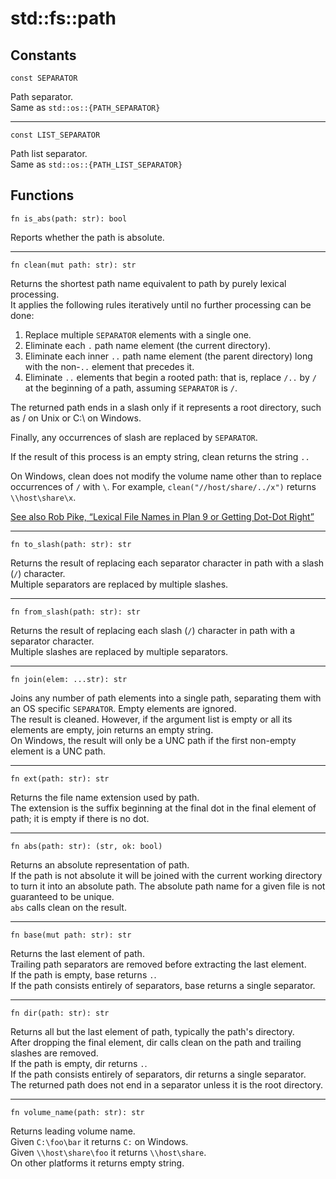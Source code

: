 # std::fs::path

## Constants
```
const SEPARATOR
```
Path separator.\
Same as `std::os::{PATH_SEPARATOR}`

---

```
const LIST_SEPARATOR
```
Path list separator.\
Same as `std::os::{PATH_LIST_SEPARATOR}`

## Functions
```
fn is_abs(path: str): bool
```
Reports whether the path is absolute.

---

```
fn clean(mut path: str): str
```
Returns the shortest path name equivalent to path by purely lexical processing.\
It applies the following rules iteratively until no further processing can be done:

1. Replace multiple `SEPARATOR` elements with a single one.
2. Eliminate each `.` path name element (the current directory).
3. Eliminate each inner `..` path name element (the parent directory) long with the non-`..` element that precedes it.
4. Eliminate `..` elements that begin a rooted path: that is, replace `/..` by `/` at the beginning of a path, assuming `SEPARATOR` is `/`.

The returned path ends in a slash only if it represents a root directory, such as / on Unix or C:\ on Windows.

Finally, any occurrences of slash are replaced by `SEPARATOR`.

If the result of this process is an empty string, clean returns the string `..`

On Windows, clean does not modify the volume name other than to replace occurrences of `/` with `\`.
For example, `clean("//host/share/../x")` returns `\\host\share\x`.

[See also Rob Pike, “Lexical File Names in Plan 9 or Getting Dot-Dot Right”](https://9p.io/sys/doc/lexnames.html)

---

```
fn to_slash(path: str): str
```
Returns the result of replacing each separator character in path with a slash (`/`) character.\
Multiple separators are replaced by multiple slashes.

---

```
fn from_slash(path: str): str
```
Returns the result of replacing each slash (`/`) character in path with a separator character.\
Multiple slashes are replaced by multiple separators. 

---

```
fn join(elem: ...str): str
```
Joins any number of path elements into a single path, separating them with an OS specific `SEPARATOR`.
Empty elements are ignored.\
The result is cleaned. However, if the argument list is empty or all its elements are empty, join returns an empty string.\
On Windows, the result will only be a UNC path if the first non-empty element is a UNC path. 

---

```
fn ext(path: str): str
```
Returns the file name extension used by path.\
The extension is the suffix beginning at the final dot in the final element of path; it is empty if there is no dot.

---

```
fn abs(path: str): (str, ok: bool)
```
Returns an absolute representation of path.\
If the path is not absolute it will be joined with the current working directory to turn it into an absolute path.
The absolute path name for a given file is not guaranteed to be unique.\
`abs` calls clean on the result.

---

```
fn base(mut path: str): str
```
Returns the last element of path.\
Trailing path separators are removed before extracting the last element.\
If the path is empty, base returns `.`.\
If the path consists entirely of separators, base returns a single separator.

---

```
fn dir(path: str): str
```
Returns all but the last element of path, typically the path's directory.\
After dropping the final element, dir calls clean on the path and trailing slashes are removed.\
If the path is empty, dir returns `.`.\
If the path consists entirely of separators, dir returns a single separator.\
The returned path does not end in a separator unless it is the root directory.

---

```
fn volume_name(path: str): str
```
Returns leading volume name.\
Given `C:\foo\bar` it returns `C:` on Windows.\
Given `\\host\share\foo` it returns `\\host\share`.\
On other platforms it returns empty string. 